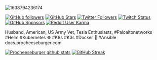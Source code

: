 ![1638794236174](https://user-images.githubusercontent.com/32914889/152353175-946bd912-43d0-4e7e-b6c9-4cc20432509c.jpg)

[![GitHub followers](https://img.shields.io/github/followers/procheeseburger?logo=GitHub&style=for-the-badge)](https://github.com/procheeseburger)
[![GitHub Stars](https://img.shields.io/github/stars/procheeseburger?logo=github&style=for-the-badge)](https://github.com/procheeseburger)
[![Twitter Followers](https://img.shields.io/twitter/follow/procheeseburger?color=0E7FC0&label=follow&logo=twitter&style=for-the-badge)](https://twitter.com/procheeseburger)
[![Twitch Status](https://img.shields.io/twitch/status/procheeseburger?color=9147FF&logo=twitch&style=for-the-badge)](https://twitch.tv/procheeseburger)
[![GitHub Sponsors](https://img.shields.io/github/sponsors/procheeseburger?color=BF4B8A&logo=githubsponsors&style=for-the-badge)](https://github.com/sponsors/procheeseburger)
[![Reddit User Karma](https://img.shields.io/reddit/user-karma/combined/procheeseburger?style=for-the-badge&logo=reddit)](https://www.reddit.com/user/procheeseburger)

Husband, American, US Army Vet, Tesla Enthusiasts, #Paloaltonetworks #Helm #Kubernetes ☸ #K8s #K3s #Docker 🐳 #Ansible docs.procheeseburger.com

[![Procheeseburger github stats](https://github-readme-stats.vercel.app/api?username=procheeseburger&show_icons=true&count_private=true&theme=radical&hide=stars)](https://github.com/procheeseburger)
[![GitHub Streak](https://github-readme-streak-stats.herokuapp.com/?user=procheeseburger&theme=dark&count_private=true&theme=radical)](https://github.com/procheeseburger)

